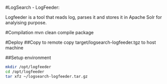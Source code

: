 <!--
{% comment %}
Licensed to the Apache Software Foundation (ASF) under one or more
contributor license agreements.  See the NOTICE file distributed with
this work for additional information regarding copyright ownership.
The ASF licenses this file to you under the Apache License, Version 2.0
(the "License"); you may not use this file except in compliance with
the License.  You may obtain a copy of the License at

http://www.apache.org/licenses/LICENSE-2.0

Unless required by applicable law or agreed to in writing, software
distributed under the License is distributed on an "AS IS" BASIS,
WITHOUT WARRANTIES OR CONDITIONS OF ANY KIND, either express or implied.
See the License for the specific language governing permissions and
limitations under the License.
{% endcomment %}
-->

#LogSearch - LogFeeder:

Logfeeder is a tool that reads log, parses it and stores it in Apache Solr for analyising purpose.

#Compilation
mvn clean compile package

#Deploy
##Copy to remote
copy target/logsearch-logfeeder.tgz to host machine

##Setup environment
```bash
mkdir /opt/logfeeder
cd /opt/logfeeder
tar xfz ~/logsearch-logfeeder.tar.gz 
```
